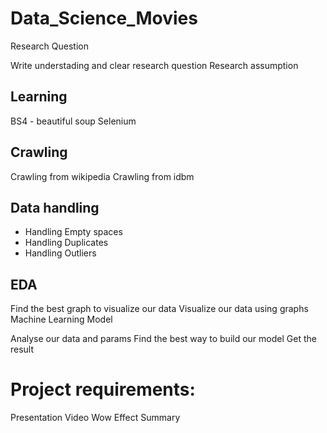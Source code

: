 # Data_Science_Movies

Research Question

 Write understading and clear research question
 Research assumption
## Learning

 BS4 - beautiful soup
 Selenium
## Crawling

 Crawling from wikipedia
 Crawling from idbm
 
## Data handling

* Handling Empty spaces
* Handling Duplicates
* Handling Outliers
## EDA

 Find the best graph to visualize our data
 Visualize our data using graphs
Machine Learning Model

 Analyse our data and params
 Find the best way to build our model
 Get the result
# Project requirements:
 Presentation
 Video
 Wow Effect
 Summary
